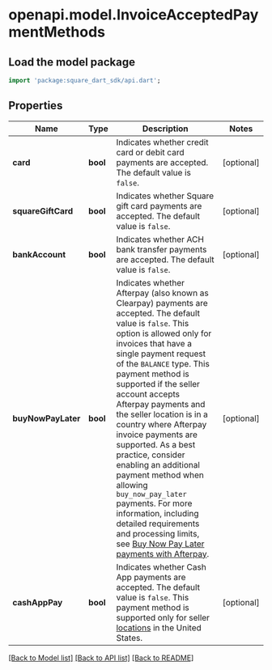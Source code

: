 # openapi.model.InvoiceAcceptedPaymentMethods

## Load the model package
```dart
import 'package:square_dart_sdk/api.dart';
```

## Properties
Name | Type | Description | Notes
------------ | ------------- | ------------- | -------------
**card** | **bool** | Indicates whether credit card or debit card payments are accepted. The default value is `false`. | [optional] 
**squareGiftCard** | **bool** | Indicates whether Square gift card payments are accepted. The default value is `false`. | [optional] 
**bankAccount** | **bool** | Indicates whether ACH bank transfer payments are accepted. The default value is `false`. | [optional] 
**buyNowPayLater** | **bool** | Indicates whether Afterpay (also known as Clearpay) payments are accepted. The default value is `false`.  This option is allowed only for invoices that have a single payment request of the `BALANCE` type. This payment method is supported if the seller account accepts Afterpay payments and the seller location is in a country where Afterpay invoice payments are supported. As a best practice, consider enabling an additional payment method when allowing `buy_now_pay_later` payments. For more information, including detailed requirements and processing limits, see [Buy Now Pay Later payments with Afterpay](https://developer.squareup.com/docs/invoices-api/overview#buy-now-pay-later). | [optional] 
**cashAppPay** | **bool** | Indicates whether Cash App payments are accepted. The default value is `false`.  This payment method is supported only for seller [locations](https://developer.squareup.com/reference/square_2023-12-13/objects/Location) in the United States. | [optional] 

[[Back to Model list]](../README.md#documentation-for-models) [[Back to API list]](../README.md#documentation-for-api-endpoints) [[Back to README]](../README.md)


